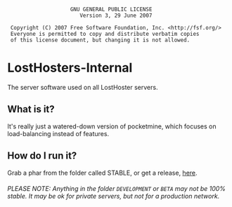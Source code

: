 ```
                    GNU GENERAL PUBLIC LICENSE
                       Version 3, 29 June 2007

 Copyright (C) 2007 Free Software Foundation, Inc. <http://fsf.org/>
 Everyone is permitted to copy and distribute verbatim copies
 of this license document, but changing it is not allowed.
 ```
# LostHosters-Internal
The server software used on all LostHoster servers.
## What is it?
It's really just a watered-down version of pocketmine, which focuses on load-balancing instead of features.
## How do I run it?
Grab a phar from the folder called STABLE, or get a release, [here](https://github.com/LostHosters/LostHosters-Internal/releases).
###### PLEASE NOTE: Anything in the folder `DEVELOPMENT` or `BETA` may not be 100% stable. It may be ok for private servers, but not for a production network.
